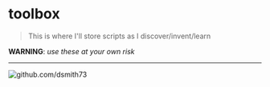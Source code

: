 # toolbox

> This is where I'll store scripts as I discover/invent/learn  

**WARNING**: _use these at your own risk_  

---

![github.com/dsmith73](https://avatars1.githubusercontent.com/u/44279121?s=60&u=7a933a33b51505f9d6435eeffae1c8156a47dc77&v=4 "github.com/dsmith73")  
